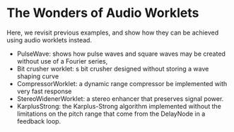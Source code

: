 # The Wonders of Audio Worklets

Here, we revisit previous examples, and show how they can be achieved using audio worklets instead.

- PulseWave: shows how pulse waves and square waves may be created without use of a Fourier series,
- Bit crusher worklet: s bit crusher designed without storing a wave shaping curve
- CompressorWorklet: a dynamic range compressor be implemented with very fast response
- StereoWidenerWorklet: a stereo enhancer that preserves signal power.
- KarplusStrong: the Karplus-Strong algorithm implemented without the limitations on the pitch range that come from the DelayNode in a feedback loop.
